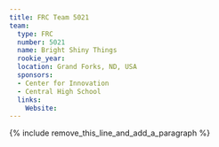 ```yaml
---
title: FRC Team 5021
team:
  type: FRC
  number: 5021
  name: Bright Shiny Things
  rookie_year:
  location: Grand Forks, ND, USA
  sponsors:
  - Center for Innovation
  - Central High School
  links:
    Website:
---
```


{% include remove_this_line_and_add_a_paragraph %}